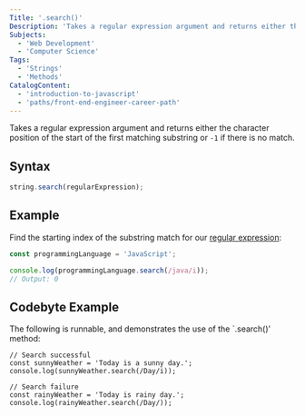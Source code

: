```yaml
---
Title: '.search()'
Description: 'Takes a regular expression argument and returns either the character position of the start of the first matching substring or -1 if there is no match.'
Subjects:
  - 'Web Development'
  - 'Computer Science'
Tags:
  - 'Strings'
  - 'Methods'
CatalogContent:
  - 'introduction-to-javascript'
  - 'paths/front-end-engineer-career-path'
---
```


Takes a regular expression argument and returns either the character position of the start of the first matching substring or `-1` if there is no match.

## Syntax

```js
string.search(regularExpression);
```

## Example

Find the starting index of the substring match for our [regular expression](https://www.codecademy.com/resources/docs/javascript/regexp):

```js
const programmingLanguage = 'JavaScript';

console.log(programmingLanguage.search(/java/i));
// Output: 0
```

## Codebyte Example

The following is runnable, and demonstrates the use of the `.search()' method:

```codebyte/javascript
// Search successful
const sunnyWeather = 'Today is a sunny day.';
console.log(sunnyWeather.search(/Day/i));

// Search failure
const rainyWeather = 'Today is rainy day.';
console.log(rainyWeather.search(/Day/));
```
